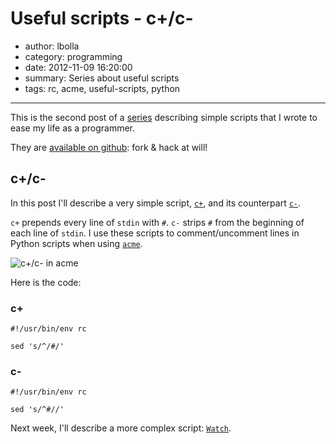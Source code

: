# Useful scripts - c+/c-

- author: lbolla
- category: programming
- date: 2012-11-09 16:20:00
- summary: Series about useful scripts
- tags: rc, acme, useful-scripts, python

----------------

This is the second post of a [series][1] describing simple scripts that I wrote
to ease my life as a programmer.

They are [available on github][3]: fork & hack at will!

## c+/c-

In this post I'll describe a very simple script, [`c+`][4], and its counterpart
[`c-`][5].

`c+` prepends every line of `stdin` with `#`. `c-` strips `#` from the
beginning of each line of `stdin`. I use these scripts to comment/uncomment
lines in Python scripts when using [`acme`][2].

![c+/c- in acme][7]

Here is the code:

### c+

    #!/usr/bin/env rc

    sed 's/^/#/'

### c-

    #!/usr/bin/env rc

    sed 's/^#//'

Next week, I'll describe a more complex script: [`Watch`][6].

 [1]: /blog/tag/#useful-scripts
 [2]: http://acme.cat-v.org/
 [3]: https://github.com/lbolla/cmd
 [4]: https://github.com/lbolla/cmd/blob/master/c%2B
 [5]: https://github.com/lbolla/cmd/blob/master/c-
 [6]: https://github.com/lbolla/cmd/blob/master/Watch
 [7]: /blog/img/cc_acme.png
